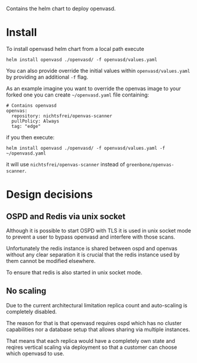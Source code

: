 Contains the helm chart to deploy openvasd.

# Install

To install openvasd helm chart from a local path execute

``` 
helm install openvasd ./openvasd/ -f openvasd/values.yaml
```

You can also provide override the initial values within `openvasd/values.yaml` by providing an additional `-f` flag.

As an example imagine you want to override the openvas image to your forked one you can create `~/openvasd.yaml` file containing: 

```
# Contains openvasd
openvas:
  repository: nichtsfrei/openvas-scanner
  pullPolicy: Always
  tag: "edge"
```

if you then execute: 
``` 
helm install openvasd ./openvasd/ -f openvasd/values.yaml -f ~/openvasd.yaml
```

it will use `nichtsfrei/openvas-scanner` instead of `greenbone/openvas-scanner`.

# Design decisions

## OSPD and Redis via unix socket

Although it is possible to start OSPD with TLS it is used in unix socket mode to prevent a user to bypass openvasd and interfere with those scans.

Unfortunately the redis instance is shared between ospd and openvas without any clear separation it is crucial that the redis instance used by them cannot be modified elsewhere. 

To ensure that redis is also started in unix socket mode.

## No scaling

Due to the current architectural limitation replica count and auto-scaling is completely disabled. 

The reason for that is that openvasd requires ospd which has no cluster capabilities nor a database setup that allows sharing via multiple instances. 

That means that each replica would have a completely own state and reqires vertical scaling via deployment so that a customer can choose which openvasd to use.
